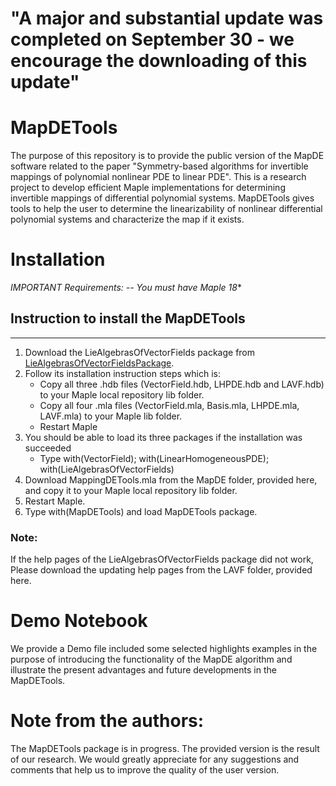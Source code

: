 # "A major and substantial update was completed on September 30 - we encourage the downloading of this update"


# MapDETools
The purpose of this repository is to provide the public version of the MapDE software related to the paper "Symmetry-based algorithms for invertible mappings of polynomial nonlinear PDE to linear PDE".  This is a research project to develop efficient Maple implementations for determining invertible mappings of differential polynomial systems. 
MapDETools gives tools to help the user to determine the linearizability of nonlinear differential polynomial systems and characterize the map if it exists.

# Installation
**IMPORTANT* Requirements:    -- You must have Maple 18**
## Instruction to install the MapDETools
******************************************************************
1. Download the LieAlgebrasOfVectorFields package from [LieAlgebrasOfVectorFieldsPackage](http://www.canberra.edu.au/research/faculty-research-centres/msrc/projects/lavf).
2. Follow its installation instruction steps which is: 
   - Copy all three .hdb files (VectorField.hdb, LHPDE.hdb and LAVF.hdb) to your Maple local repository lib folder.  
   - Copy all four .mla files (VectorField.mla, Basis.mla, LHPDE.mla, LAVF.mla) to your Maple lib folder.
   - Restart Maple 
3.  You should be able to load its three packages if the installation was succeeded
    - Type  with(VectorField); with(LinearHomogeneousPDE); with(LieAlgebrasOfVectorFields)
4. Download MappingDETools.mla from the MapDE folder, provided here, and copy it to your Maple local repository lib folder.
5. Restart Maple.
6. Type with(MapDETools) and load MapDETools package.
### Note: 
If the help pages of the LieAlgebrasOfVectorFields package did not work, Please download the updating help pages from the LAVF folder, provided here.


# Demo Notebook
We provide a Demo file included some selected highlights examples in the purpose of introducing the functionality of the MapDE algorithm and illustrate the present advantages and future developments in the MapDETools.

# Note from the authors: 
The MapDETools package is in progress. The provided version is the result of our research. We would greatly appreciate for any suggestions and comments that help us to improve the quality of the user version.
